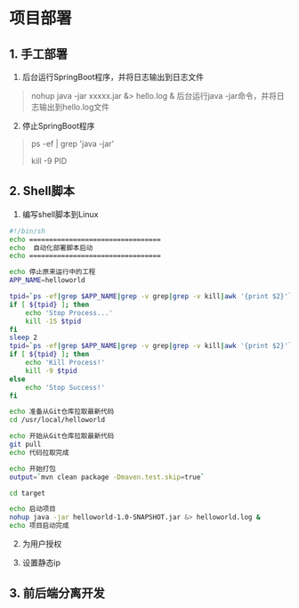# 项目部署

## 1. 手工部署

1. 后台运行SpringBoot程序，并将日志输出到日志文件

> nohup java -jar xxxxx.jar &> hello.log &  后台运行java -jar命令，并将日志输出到hello.log文件

2. 停止SpringBoot程序

> ps -ef | grep 'java -jar'
> 
> kill -9 PID

## 2. Shell脚本

1. 编写shell脚本到Linux
```sh
#!/bin/sh
echo =================================
echo  自动化部署脚本启动
echo =================================

echo 停止原来运行中的工程
APP_NAME=helloworld

tpid=`ps -ef|grep $APP_NAME|grep -v grep|grep -v kill|awk '{print $2}'`
if [ ${tpid} ]; then
    echo 'Stop Process...'
    kill -15 $tpid
fi
sleep 2
tpid=`ps -ef|grep $APP_NAME|grep -v grep|grep -v kill|awk '{print $2}'`
if [ ${tpid} ]; then
    echo 'Kill Process!'
    kill -9 $tpid
else
    echo 'Stop Success!'
fi

echo 准备从Git仓库拉取最新代码
cd /usr/local/helloworld

echo 开始从Git仓库拉取最新代码
git pull
echo 代码拉取完成

echo 开始打包
output=`mvn clean package -Dmaven.test.skip=true`

cd target

echo 启动项目
nohup java -jar helloworld-1.0-SNAPSHOT.jar &> helloworld.log &
echo 项目启动完成
```
2. 为用户授权

3. 设置静态ip


## 3. 前后端分离开发